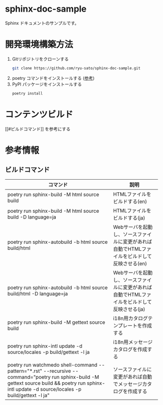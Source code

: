 # sphinx-doc-sample

Sphinx ドキュメントのサンプルです。

# 開発環境構築方法

1. Gitリポジトリをクローンする
    ```bash
    git clone https://github.com/ryu-sato/sphinx-doc-sample.git
    ```
2. poetry コマンドをインストールする ([参考](https://python-poetry.org/docs/#installation))
3. PyPI パッケージをインストールする
    ```bash
    poetry install
    ```

# コンテンツビルド

[[#ビルドコマンド]] を参考にする

# 参考情報

## ビルドコマンド

|コマンド|説明|
| --- | --- |
|poetry run sphinx-build -M html source build|HTMLファイルをビルドする(en)|
|poetry run sphinx-build -M html source build -D language=ja|HTMLファイルをビルドする(ja)|
|poetry run sphinx-autobuild -b html source build/html|Webサーバを起動し、ソースファイルに変更があれば自動でHTMLファイルをビルドして反映させる(en)|
|poetry run sphinx-autobuild -b html source build/html -D language=ja|Webサーバを起動し、ソースファイルに変更があれば自動でHTMLファイルをビルドして反映させる(ja)|
|poetry run sphinx-build -M gettext source build|i18n用カタログテンプレートを作成する|
|poetry run sphinx-intl update -d source/locales -p build/gettext -l ja|i18n用メッセージカタログを作成する|
|poetry run watchmedo shell-command --pattern="*.rst" --recursive --command="poetry run sphinx-build -M gettext source build && poetry run sphinx-intl update -d source/locales -p build/gettext -l ja"|ソースファイルに変更があれば自動でメッセージカタログを作成する|
